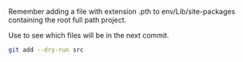 Remember adding a file with extension .pth to env/Lib/site-packages containing the root full path project.

Use to see which files will be in the next commit.
```bash
git add --dry-run src
```


